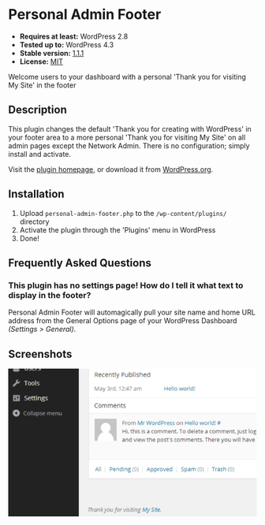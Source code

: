 # Personal Admin Footer

* __Requires at least:__ WordPress 2.8
* __Tested up to:__ WordPress 4.3
* __Stable version:__ [1.1.1](http://downloads.wordpress.org/plugin/personal-admin-footer.latest-stable.zip)
* __License:__ [MIT](http://opensource.org/licenses/MIT)

Welcome users to your dashboard with a personal 'Thank you for visiting My Site' in the footer

## Description

This plugin changes the default 'Thank you for creating with WordPress' in your footer area to a more personal 'Thank you for visiting My Site' on all admin pages except the Network Admin. There is no configuration; simply install and activate.

Visit the [plugin homepage](http://bungeshea.com/plugins/personal-admin-footer/), or download it from [WordPress.org](http://wordpress.org/plugins/personal-admin-footer).

## Installation

1. Upload `personal-admin-footer.php` to the `/wp-content/plugins/` directory
2. Activate the plugin through the 'Plugins' menu in WordPress
3. Done!

## Frequently Asked Questions

### This plugin has no settings page! How do I tell it what text to display in the footer?
Personal Admin Footer will automagically pull your site name and home URL address from the General Options page of your WordPress Dashboard *(Settings > General)*.

## Screenshots

![The footer text displaying in the dashboard](screenshot-1.png)

